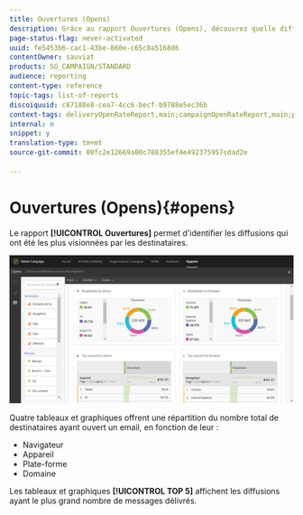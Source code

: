 ```yaml
---
title: Ouvertures (Opens)
description: Grâce au rapport Ouvertures (Opens), découvrez quelle diffusion a été la plus visualisée en fonction de différents critères.
page-status-flag: never-activated
uuid: fe5453b6-cac1-43be-860e-c65c8a5168d6
contentOwner: sauviat
products: SG_CAMPAIGN/STANDARD
audience: reporting
content-type: reference
topic-tags: list-of-reports
discoiquuid: c87188e8-cea7-4cc6-becf-b9788e5ec36b
context-tags: deliveryOpenRateReport,main;campaignOpenRateReport,main;programOpenRateReport,main
internal: n
snippet: y
translation-type: tm+mt
source-git-commit: 00fc2e12669a00c788355ef4e492375957cdad2e

---
```



# Ouvertures (Opens){#opens}

Le rapport **[!UICONTROL Ouvertures]** permet d'identifier les diffusions qui ont été les plus visionnées par les destinataires.

![](assets/delivery_reports_opens.png)

Quatre tableaux et graphiques offrent une répartition du nombre total de destinataires ayant ouvert un email, en fonction de leur :

* Navigateur
* Appareil
* Plate-forme
* Domaine

Les tableaux et graphiques **[!UICONTROL TOP 5]** affichent les diffusions ayant le plus grand nombre de messages délivrés.

